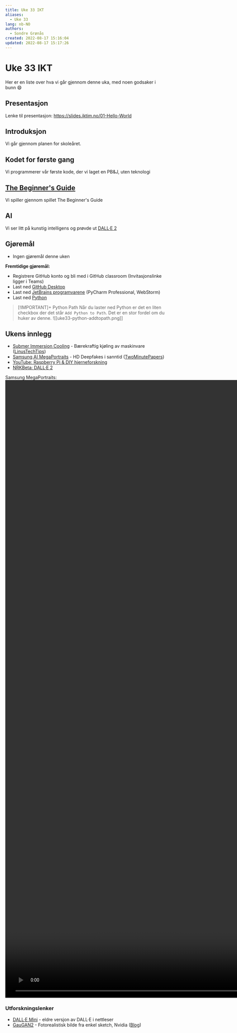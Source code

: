 ```yaml
---
title: Uke 33 IKT
aliases: 
  - Uke 33
lang: nb-NO
authors:
  - Sondre Grønås
created: 2022-08-17 15:16:04
updated: 2022-08-17 15:17:26
---
```

# Uke 33 IKT
Her er en liste over hva vi går gjennom denne uka, med noen godsaker i bunn 😄

## Presentasjon
Lenke til presentasjon: https://slides.iktim.no/01-Hello-World

## Introduksjon
Vi går gjennom planen for skoleåret.

## Kodet for første gang
Vi programmerer vår første kode, der vi laget en PB&J, uten teknologi

## [The Beginner's Guide](https://store.steampowered.com/app/303210/The_Beginners_Guide/)
Vi spiller gjennom spillet The Beginner's Guide

## AI
Vi ser litt på kunstig intelligens og prøvde ut [DALL·E 2](https://openai.com/dall-e-2/)

## Gjøremål
- Ingen gjøremål denne uken

**Fremtidige gjøremål:**
- Registrere GitHub konto og bli med i GitHub classroom (Invitasjonslinke ligger i Teams)
- Last ned [GitHub Desktop](https://desktop.github.com/)
- Last ned [JetBrains programvarene](https://www.jetbrains.com/products/) (PyCharm Professional, WebStorm)
- Last ned [Python](https://www.python.org/downloads/)

> [!IMPORTANT]+ Python Path
> Når du laster ned Python er det en liten checkbox der det står `Add Python to Path`. 
> Det er en stor fordel om du huker av denne.
> ![[uke33-python-addtopath.png]]

## Ukens innlegg
- [Submer Immersion Cooling](https://submer.com/blog/submer-the-brand-the-values-and-the-vision/) - Bærekraftig kjøling av maskinvare ([LinusTechTips](https://www.youtube.com/watch?v=2Q0bLo5nSsU))
- [Samsung AI MegaPortraits](https://samsunglabs.github.io/MegaPortraits/) - HD Deepfakes i sanntid ([TwoMinutePapers](https://www.youtube.com/watch?v=JkUF40kPV4M))
- [YouTube: Raspberry Pi & DIY hjerneforskning](https://www.youtube.com/watch?v=6sPE8N9aRQQ)
- [NRKBeta: DALL·E 2](https://nrkbeta.no/2022/06/18/maskinenes-kreative-revolusjon/)

Samsung MegaPortraits:
<video poster="" id="blocks" autoplay="" controls="" muted="" loop="" height="50%"><source src="https://samsunglabs.github.io/MegaPortraits/static/videos/results/nikita_2drivers_1024_compressed.mp4" type="video/mp4"></video>

### Utforskningslenker
- [DALL·E Mini](https://huggingface.co/spaces/dalle-mini/dalle-mini) - eldre versjon av DALL·E i nettleser
- [GauGAN2](http://gaugan.org/gaugan2/) - Fotorealistisk bilde fra enkel sketch, Nvidia ([Blog](https://www.nvidia.com/en-us/research/ai-demos/))
